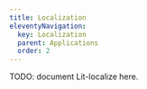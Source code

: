 ```yaml
---
title: Localization
eleventyNavigation:
  key: Localization
  parent: Applications
  order: 2
---
```


TODO: document Lit-localize here.
